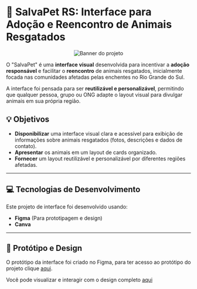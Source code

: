 # 🐾 SalvaPet RS: Interface para Adoção e Reencontro de Animais Resgatados

<p align="center">  
   <img src="assets/banner.png" alt="Banner do projeto"/> 
</p>


O "SalvaPet" é uma **interface visual** desenvolvida para incentivar a **adoção responsável** e facilitar o **reencontro** de animais resgatados, inicialmente focada nas comunidades afetadas pelas enchentes no Rio Grande do Sul.

A interface foi pensada para ser **reutilizável e personalizável**, permitindo que qualquer pessoa, grupo ou ONG adapte o layout visual para divulgar animais em sua própria região.

## 💡 Objetivos

* **Disponibilizar** uma interface visual clara e acessível para exibição de informações sobre animais resgatados (fotos, descrições e dados de contato).
* **Apresentar** os animais em um layout de cards organizado.
* **Fornecer** um layout reutilizável e personalizável por diferentes regiões afetadas.

---

## 💻 Tecnologias de Desenvolvimento

Este projeto de interface foi desenvolvido usando:

* **Figma** (Para prototipagem e design)
* **Canva**

---

## 🎨 Protótipo e Design

O protótipo da interface foi criado no Figma, para ter acesso ao protótipo do projeto clique [aqui](https://www.figma.com/proto/OQzlcOmfG3XT2b4NnfNNl3/Projeto-de-Interface-do-SalvaPet-RS?node-id=0-1&t=mD5bFMJjPKMHRzmC-1).

Você pode visualizar e interagir com o design completo [aqui](https://www.figma.com/community/file/1553526653365981327)
